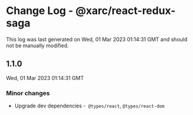 # Change Log - @xarc/react-redux-saga

This log was last generated on Wed, 01 Mar 2023 01:14:31 GMT and should not be manually modified.

## 1.1.0
Wed, 01 Mar 2023 01:14:31 GMT

### Minor changes

- Upgrade dev dependencies -` @types/react`, `@types/react-dom`

